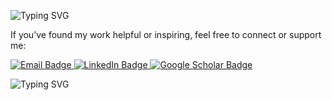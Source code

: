
![Typing SVG](https://readme-typing-svg.demolab.com?font=Fira+Code&pause=1000&color=F7FF00&center=true&width=435&lines=Hi%2C+I'm+Rahul+👋;Always+building%2C+always+learning!+💡)


If you’ve found my work helpful or inspiring, feel free to connect or support me:

<p align="left">
  <a href="mailto:rahulsinghal1904@gmail.com" target="_blank">
    <img src="https://img.shields.io/badge/Email-D14836?style=for-the-badge&logo=gmail&logoColor=white" alt="Email Badge"/>
  </a>
  <a href="https://www.linkedin.com/in/rahulsinghal1904/" target="_blank">
    <img src="https://img.shields.io/badge/LinkedIn-0077B5?style=for-the-badge&logo=linkedin&logoColor=white" alt="LinkedIn Badge"/>
  </a>
  <a href="https://scholar.google.com/citations?user=gnx320AAAAAJ" target="_blank">
    <img src="https://img.shields.io/badge/Google%20Scholar-4285F4?style=for-the-badge&logo=google-scholar&logoColor=white" alt="Google Scholar Badge"/>
  </a>
</p>


![Typing SVG](https://readme-typing-svg.demolab.com?font=Fira+Code&pause=1000&color=00F7FF&width=435&lines=Let's+Connect!+🚀;Always+happy+to+collaborate+🤝;Ping+me+anytime!+💬)
